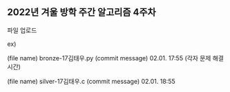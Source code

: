 ## 2022년 겨울 방학 주간 알고리즘 4주차
파일 업로드

ex)

(file name) bronze-17김태우.py (commit message) 02.01. 17:55 (각자 문제 해결 시간)

(file name) silver-17김태우.c (commit message) 02.01. 18:55
